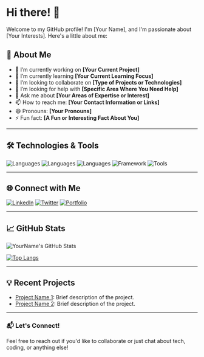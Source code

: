 # Hi there! 👋

Welcome to my GitHub profile! I'm [Your Name], and I'm passionate about [Your Interests]. Here's a little about me:

## 🚀 About Me
- 🔭 I’m currently working on **[Your Current Project]**
- 🌱 I’m currently learning **[Your Current Learning Focus]**
- 👯 I’m looking to collaborate on **[Type of Projects or Technologies]**
- 🤔 I’m looking for help with **[Specific Area Where You Need Help]**
- 💬 Ask me about **[Your Areas of Expertise or Interest]**
- 📫 How to reach me: **[Your Contact Information or Links]**
- 😄 Pronouns: **[Your Pronouns]**
- ⚡ Fun fact: **[A Fun or Interesting Fact About You]**

---

## 🛠️ Technologies & Tools
![Languages](https://img.shields.io/badge/Code-HTML--CSS-blue?style=flat&logo=html5&logoColor=white)
![Languages](https://img.shields.io/badge/Code-JavaScript-yellow?style=flat&logo=javascript&logoColor=white)
![Languages](https://img.shields.io/badge/Code-Python-green?style=flat&logo=python&logoColor=white)
![Framework](https://img.shields.io/badge/Framework-React-blue?style=flat&logo=react&logoColor=white)
![Tools](https://img.shields.io/badge/Tools-Git-orange?style=flat&logo=git&logoColor=white)

---

## 🌐 Connect with Me
[![LinkedIn](https://img.shields.io/badge/LinkedIn-YourName-blue?style=flat&logo=linkedin&logoColor=white)](https://www.linkedin.com/in/your-profile)
[![Twitter](https://img.shields.io/badge/Twitter-@YourHandle-blue?style=flat&logo=twitter&logoColor=white)](https://twitter.com/your-handle)
[![Portfolio](https://img.shields.io/badge/Portfolio-Visit-yellow?style=flat&logo=firefox&logoColor=white)](https://your-portfolio-url.com)

---

## 📈 GitHub Stats
![YourName's GitHub Stats](https://github-readme-stats.vercel.app/api?username=your-username&show_icons=true&theme=radical)

[![Top Langs](https://github-readme-stats.vercel.app/api/top-langs/?username=your-username&layout=compact&theme=radical)](https://github.com/anuraghazra/github-readme-stats)

---

## 💡 Recent Projects
- [Project Name 1](https://github.com/your-username/project-name-1): Brief description of the project.
- [Project Name 2](https://github.com/your-username/project-name-2): Brief description of the project.

---

### 📬 Let's Connect!
Feel free to reach out if you'd like to collaborate or just chat about tech, coding, or anything else!

